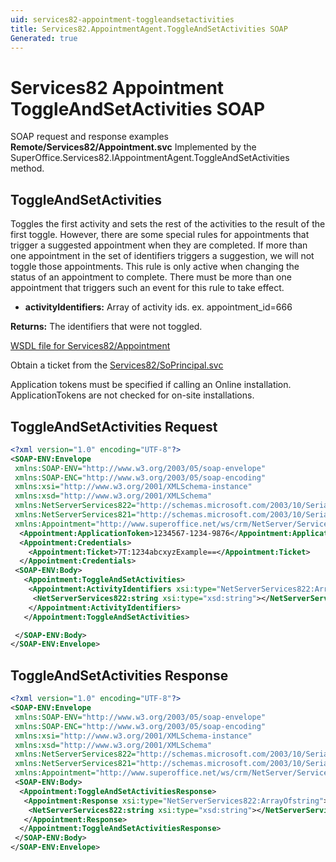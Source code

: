 ```yaml
---
uid: services82-appointment-toggleandsetactivities
title: Services82.AppointmentAgent.ToggleAndSetActivities SOAP
Generated: true
---
```


# Services82 Appointment ToggleAndSetActivities SOAP

SOAP request and response examples **Remote/Services82/Appointment.svc**
Implemented by the <see cref="M:SuperOffice.Services82.IAppointmentAgent.ToggleAndSetActivities">SuperOffice.Services82.IAppointmentAgent.ToggleAndSetActivities</see> method.

## ToggleAndSetActivities

Toggles the first activity and sets the rest of the activities to the result of the first toggle. However, there are some special rules for appointments that trigger a suggested appointment when they are completed. If more than one appointment in the set of identifiers triggers a suggestion, we will not toggle those appointments. This rule is only active when changing the status of an appointment to complete. There must be more than one appointment that triggers such an event for this rule to take effect.

* **activityIdentifiers:** Array of activity ids. ex. appointment\_id=666

**Returns:** The identifiers that were not toggled.


[WSDL file for Services82/Appointment](../Services82-Appointment.md)

Obtain a ticket from the [Services82/SoPrincipal.svc](../SoPrincipal/index.md)

Application tokens must be specified if calling an Online installation. ApplicationTokens are not checked for on-site installations.

## ToggleAndSetActivities Request

```xml
<?xml version="1.0" encoding="UTF-8"?>
<SOAP-ENV:Envelope
 xmlns:SOAP-ENV="http://www.w3.org/2003/05/soap-envelope"
 xmlns:SOAP-ENC="http://www.w3.org/2003/05/soap-encoding"
 xmlns:xsi="http://www.w3.org/2001/XMLSchema-instance"
 xmlns:xsd="http://www.w3.org/2001/XMLSchema"
 xmlns:NetServerServices822="http://schemas.microsoft.com/2003/10/Serialization/Arrays"
 xmlns:NetServerServices821="http://schemas.microsoft.com/2003/10/Serialization/"
 xmlns:Appointment="http://www.superoffice.net/ws/crm/NetServer/Services82">
  <Appointment:ApplicationToken>1234567-1234-9876</Appointment:ApplicationToken>
  <Appointment:Credentials>
    <Appointment:Ticket>7T:1234abcxyzExample==</Appointment:Ticket>
  </Appointment:Credentials>
 <SOAP-ENV:Body>
   <Appointment:ToggleAndSetActivities>
    <Appointment:ActivityIdentifiers xsi:type="NetServerServices822:ArrayOfstring">
     <NetServerServices822:string xsi:type="xsd:string"></NetServerServices822:string>
    </Appointment:ActivityIdentifiers>
   </Appointment:ToggleAndSetActivities>

 </SOAP-ENV:Body>
</SOAP-ENV:Envelope>

```


## ToggleAndSetActivities Response

```xml
<?xml version="1.0" encoding="UTF-8"?>
<SOAP-ENV:Envelope
 xmlns:SOAP-ENV="http://www.w3.org/2003/05/soap-envelope"
 xmlns:SOAP-ENC="http://www.w3.org/2003/05/soap-encoding"
 xmlns:xsi="http://www.w3.org/2001/XMLSchema-instance"
 xmlns:xsd="http://www.w3.org/2001/XMLSchema"
 xmlns:NetServerServices822="http://schemas.microsoft.com/2003/10/Serialization/Arrays"
 xmlns:NetServerServices821="http://schemas.microsoft.com/2003/10/Serialization/"
 xmlns:Appointment="http://www.superoffice.net/ws/crm/NetServer/Services82">
 <SOAP-ENV:Body>
  <Appointment:ToggleAndSetActivitiesResponse>
   <Appointment:Response xsi:type="NetServerServices822:ArrayOfstring">
    <NetServerServices822:string xsi:type="xsd:string"></NetServerServices822:string>
   </Appointment:Response>
  </Appointment:ToggleAndSetActivitiesResponse>
 </SOAP-ENV:Body>
</SOAP-ENV:Envelope>

```

